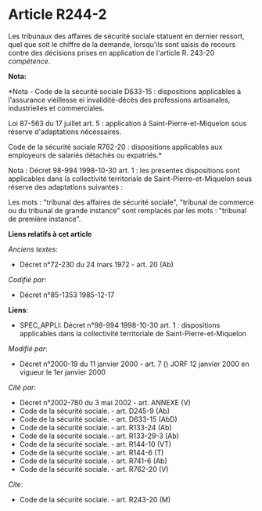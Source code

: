 # Article R244-2

Les tribunaux des affaires de sécurité sociale statuent en dernier ressort, quel que soit le chiffre de la demande,
lorsqu'ils sont saisis de recours contre des décisions prises en application de l'article R. 243-20 *compétence*.

**Nota:**

*Nota - Code de la sécurité sociale D633-15 : dispositions applicables à l'assurance vieillesse ei invalidité-décès des
professions artisanales, industrielles et commerciales.

Loi 87-563 du 17 juillet art. 5 : application à Saint-Pierre-et-Miquelon sous réserve d'adaptations nécessaires.

Code de la sécurité sociale R762-20 : dispositions applicables aux employeurs de salariés détachés ou expatriés.*

Nota : Décret 98-994 1998-10-30 art. 1 : les présentes dispositions sont applicables dans la collectivité territoriale de
Saint-Pierre-et-Miquelon sous réserve des adaptations suivantes :

Les mots : "tribunal des affaires de sécurité sociale", "tribunal de commerce ou du tribunal de grande instance" sont
remplacés par les mots : "tribunal de première instance".

**Liens relatifs à cet article**

_Anciens textes_:

  - Décret n°72-230 du 24 mars 1972 - art. 20 (Ab)

_Codifié par_:

  - Décret n°85-1353 1985-12-17

**Liens**:

  - SPEC_APPLI: Décret n°98-994 1998-10-30 art. 1 : dispositions applicables dans la collectivité territoriale de Saint-Pierre-et-Miquelon

_Modifié par_:

  - Décret n°2000-19 du 11 janvier 2000 - art. 7 () JORF 12 janvier 2000 en vigueur le 1er janvier 2000

_Cité par_:

  - Décret n°2002-780 du 3 mai 2002 - art. ANNEXE (V)
  - Code de la sécurité sociale. - art. D245-9 (Ab)
  - Code de la sécurité sociale. - art. D633-15 (AbD)
  - Code de la sécurité sociale. - art. R133-24 (Ab)
  - Code de la sécurité sociale. - art. R133-29-3 (Ab)
  - Code de la sécurité sociale. - art. R144-10 (VT)
  - Code de la sécurité sociale. - art. R144-6 (T)
  - Code de la sécurité sociale. - art. R741-6 (Ab)
  - Code de la sécurité sociale. - art. R762-20 (V)

_Cite_:

  - Code de la sécurité sociale. - art. R243-20 (M)
